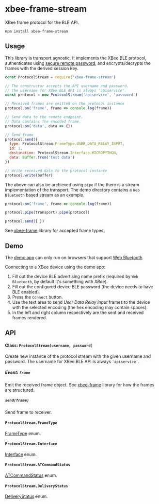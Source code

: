 # xbee-frame-stream

XBee frame protocol for the BLE API.

    npm install xbee-frame-stream

## Usage

This library is transport agnostic. It implements the XBee BLE protocol, authenticates using [secure remote password](https://github.com/kapetan/secure-remote-password), and encrypts/decrypts the frames with the derived session key.

```js
const ProtocolStream = require('xbee-frame-stream')

// The constructor accepts the API username and password.
// The username for XBee BLE API is always 'apiservice'.
const protocol = new ProtocolStream('apiservice', 'password')

// Received frames are emitted on the protocol instance
protocol.on('frame', frame => console.log(frame))

// Send data to the remote endpoint.
// Data contains the encoded frame.
protocol.on('data', data => {})

// Send frame
protocol.send({
  type: ProtocolStream.FrameType.USER_DATA_RELAY_INPUT,
  id: 1,
  destination: ProtocolStream.Interface.MICROPYTHON,
  data: Buffer.from('test data')
})

// Write received data to the protocol instance
protocol.write(buffer)
````

The above can also be archieved using `pipe` if the there is a stream implementation of the transport. The demo directory contains a `Web Bluetooth` based stream as an example.

```js
protocol.on('frame', frame => console.log(frame))

protocol.pipe(transport).pipe(protocol)

protocol.send({ })
```

See [xbee-frame](https://github.com/kapetan/xbee-frame) library for accepted frame types.

## Demo

The [demo app](https://kapetan.github.io/xbee-frame-stream/demo/build) can only run on browsers that support [Web Bluetooth](https://developer.mozilla.org/en-US/docs/Web/API/Web_Bluetooth_API).

Connecting to a XBee device using the demo app:

1. Fill out the device BLE advertising name prefix (required by `Web Bluetooth`, by default it's something with *XBee*).
1. Fill out the configured device BLE password (the device needs to have BLE enabled).
1. Press the `Connect` button.
1. Use the text area to send *User Data Relay Input* frames to the device with the selected encoding (the hex encoding may contain spaces).
1. In the left and right column respectively are the sent and received frames rendered.

## API

#### Class: `ProtocolStream(username, password)`

Create new instance of the protocol stream with the given username and password. The username for XBee BLE API is always `'apiservice'`.

##### Event: `frame`

Emit the received frame object. See [xbee-frame](https://github.com/kapetan/xbee-frame) library for how the frames are structured.

##### `send(frame)`

Send frame to receiver.

#### `ProtocolStream.FrameType`

[FrameType](https://github.com/kapetan/xbee-frame#frametype) enum.

#### `ProtocolStream.Interface`

[Interface](https://github.com/kapetan/xbee-frame#interface) enum.

#### `ProtocolStream.ATCommandStatus`

[ATCommandStatus](https://github.com/kapetan/xbee-frame#atcommandstatus) enum.

#### `ProtocolStream.DeliveryStatus`

[DeliveryStatus](https://github.com/kapetan/xbee-frame#deliverystatus) enum.
